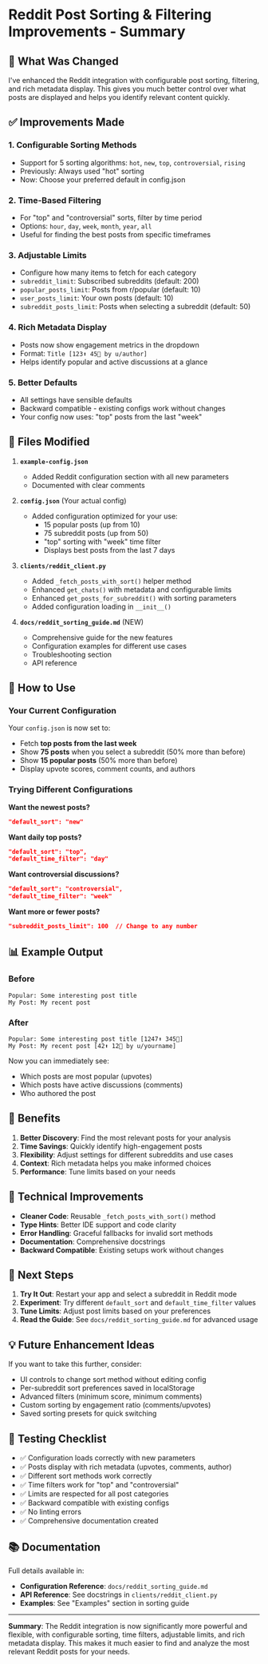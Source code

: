 # Reddit Post Sorting & Filtering Improvements - Summary

## 🎯 What Was Changed

I've enhanced the Reddit integration with configurable post sorting, filtering, and rich metadata display. This gives you much better control over what posts are displayed and helps you identify relevant content quickly.

## ✅ Improvements Made

### 1. **Configurable Sorting Methods**
   - Support for 5 sorting algorithms: `hot`, `new`, `top`, `controversial`, `rising`
   - Previously: Always used "hot" sorting
   - Now: Choose your preferred default in config.json

### 2. **Time-Based Filtering**
   - For "top" and "controversial" sorts, filter by time period
   - Options: `hour`, `day`, `week`, `month`, `year`, `all`
   - Useful for finding the best posts from specific timeframes

### 3. **Adjustable Limits**
   - Configure how many items to fetch for each category
   - `subreddit_limit`: Subscribed subreddits (default: 200)
   - `popular_posts_limit`: Posts from r/popular (default: 10)
   - `user_posts_limit`: Your own posts (default: 10)
   - `subreddit_posts_limit`: Posts when selecting a subreddit (default: 50)

### 4. **Rich Metadata Display**
   - Posts now show engagement metrics in the dropdown
   - Format: `Title [123⬆ 45💬 by u/author]`
   - Helps identify popular and active discussions at a glance

### 5. **Better Defaults**
   - All settings have sensible defaults
   - Backward compatible - existing configs work without changes
   - Your config now uses: "top" posts from the last "week"

## 📝 Files Modified

1. **`example-config.json`**
   - Added Reddit configuration section with all new parameters
   - Documented with clear comments

2. **`config.json`** (Your actual config)
   - Added configuration optimized for your use:
     - 15 popular posts (up from 10)
     - 75 subreddit posts (up from 50)
     - "top" sorting with "week" time filter
     - Displays best posts from the last 7 days

3. **`clients/reddit_client.py`**
   - Added `_fetch_posts_with_sort()` helper method
   - Enhanced `get_chats()` with metadata and configurable limits
   - Enhanced `get_posts_for_subreddit()` with sorting parameters
   - Added configuration loading in `__init__()`

4. **`docs/reddit_sorting_guide.md`** (NEW)
   - Comprehensive guide for the new features
   - Configuration examples for different use cases
   - Troubleshooting section
   - API reference

## 🚀 How to Use

### Your Current Configuration

Your `config.json` is now set to:
- Fetch **top posts from the last week**
- Show **75 posts** when you select a subreddit (50% more than before)
- Show **15 popular posts** (50% more than before)
- Display upvote scores, comment counts, and authors

### Trying Different Configurations

**Want the newest posts?**
```json
"default_sort": "new"
```

**Want daily top posts?**
```json
"default_sort": "top",
"default_time_filter": "day"
```

**Want controversial discussions?**
```json
"default_sort": "controversial",
"default_time_filter": "week"
```

**Want more or fewer posts?**
```json
"subreddit_posts_limit": 100  // Change to any number
```

## 📊 Example Output

### Before
```
Popular: Some interesting post title
My Post: My recent post
```

### After
```
Popular: Some interesting post title [1247⬆ 345💬]
My Post: My recent post [42⬆ 12💬 by u/yourname]
```

Now you can immediately see:
- Which posts are most popular (upvotes)
- Which posts have active discussions (comments)
- Who authored the post

## 🎁 Benefits

1. **Better Discovery**: Find the most relevant posts for your analysis
2. **Time Savings**: Quickly identify high-engagement posts
3. **Flexibility**: Adjust settings for different subreddits and use cases
4. **Context**: Rich metadata helps you make informed choices
5. **Performance**: Tune limits based on your needs

## 🔧 Technical Improvements

- **Cleaner Code**: Reusable `_fetch_posts_with_sort()` method
- **Type Hints**: Better IDE support and code clarity
- **Error Handling**: Graceful fallbacks for invalid sort methods
- **Documentation**: Comprehensive docstrings
- **Backward Compatible**: Existing setups work without changes

## 📖 Next Steps

1. **Try It Out**: Restart your app and select a subreddit in Reddit mode
2. **Experiment**: Try different `default_sort` and `default_time_filter` values
3. **Tune Limits**: Adjust post limits based on your preferences
4. **Read the Guide**: See `docs/reddit_sorting_guide.md` for advanced usage

## 💡 Future Enhancement Ideas

If you want to take this further, consider:
- UI controls to change sort method without editing config
- Per-subreddit sort preferences saved in localStorage
- Advanced filters (minimum score, minimum comments)
- Custom sorting by engagement ratio (comments/upvotes)
- Saved sorting presets for quick switching

## 🐛 Testing Checklist

- ✅ Configuration loads correctly with new parameters
- ✅ Posts display with rich metadata (upvotes, comments, author)
- ✅ Different sort methods work correctly
- ✅ Time filters work for "top" and "controversial"
- ✅ Limits are respected for all post categories
- ✅ Backward compatible with existing configs
- ✅ No linting errors
- ✅ Comprehensive documentation created

## 📚 Documentation

Full details available in:
- **Configuration Reference**: `docs/reddit_sorting_guide.md`
- **API Reference**: See docstrings in `clients/reddit_client.py`
- **Examples**: See "Examples" section in sorting guide

---

**Summary**: The Reddit integration is now significantly more powerful and flexible, with configurable sorting, time filters, adjustable limits, and rich metadata display. This makes it much easier to find and analyze the most relevant Reddit posts for your needs.

